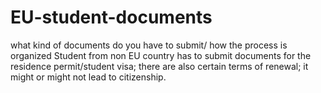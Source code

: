 EU-student-documents
====================
what kind of documents do you have to submit/ how the process is organized
Student from non EU country has to submit documents for the residence permit/student visa; 
there are also certain terms of renewal; it might or might not lead to citizenship.
